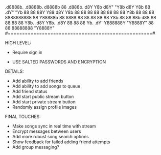  .d8888b.    .d8888b.     d8888b   88        .d888b.
d8Y    Y8b  d8Y"  "Y8b   d8Y  Y8b  88       .dY"  "Yb
88      88 88Y      Y88 d8Y    Y8b 88       88
88         88        88 88      88 88       Y8b
88         88        88 8888888888 88        Y88888b
88    8888 88        88 88      88 88             Y8b
88      88 88b      d88 88      88 88              88
Y8b.  .d8Y  Y8b.  .d8Y  88      88 88       Yb.  .dY'
 Y888888Y    "Y8888Y"   88      88 88888888 "Y8888Y"
#===================================================#

HIGH LEVEL:
<!--* Implement basic chat functionality-->
* Require sign in
<!--* Make friends list-->
<!--* Make now playing view-->
* USE SALTED PASSWORDS AND ENCRYPTION

DETAILS:
* Add ability to add friends
* Add ability to add songs to queue
* Add friend status
* Add start public stream button
* Add start private stream button
* Randomly assign profile images

FINAL TOUCHES:
<!--* Add "conversation with FRIENDS-NAME-HERE" to top of chat view-->
* Make songs sync in real time with stream
* Encrypt messages between users
* Add more robust song search options
* Show feedback for failed adding friend attempts
* Add group messaging?
